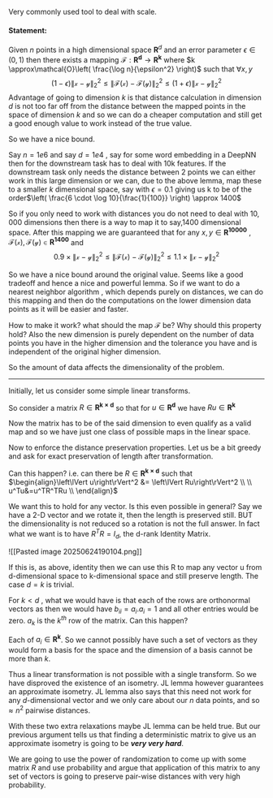 Very commonly used tool to deal with scale. 

#### **Statement**: 
Given $n$ points in a high dimensional space $\mathbf{ R}^d$ and an error parameter $\epsilon \in (0,1)$ then there exists a mapping $\mathcal{F}: \mathbf{R^d} \rightarrow \mathbf{R^k}$ where $k \approx\mathcal{O}\left( \frac{\log n}{\epsilon^2} \right)$ such that $\forall x,y$
$$(1-\epsilon) \left\lVert \mathcal{x-y}\right\rVert_{2}^2 \leq\left\lVert\mathcal{F(x) -F(y)} \right\rVert_{2}^2 \leq (1+\epsilon) \left\lVert\mathcal{x-y}\right\rVert_{2}^2$$
Advantage of going to dimension $k$ is that distance calculation in dimension $d$  is not too far off from the distance between the mapped points in the space of dimension $k$ and so we can do a cheaper computation and still get a good enough value to work instead of the true value.

So we have a nice bound.

Say $n=1e6$ and say $d=1e4$ , say for some word embedding in a DeepNN then for the downstream task has to deal with 10k features. If the downstream task only needs the distance between 2 points we can either work in this large dimension or we can, due to the above lemma, map these to a smaller $k$ dimensional space, say with $\epsilon=0.1$ giving us k to be of the order$\left( \frac{6 \cdot \log 10}{\frac{1}{100}} \right) \approx 1400$

So if you only need to work with distances you do not need to deal with $10,000$ dimensions then there is a way to map it to say,$1400$ dimensional space. After this mapping we are guaranteed that for any $x,y \in \mathbf{R^{10000}}$ , $\mathcal{F(x),F(y)} \in \mathbf{R^{1400}}$ and 
$$ 0.9 \times \left\lVert\mathcal{x -y} \right\rVert_{2}^2\leq\left\lVert\mathcal{F(x) -F(y)} \right\rVert_{2}^2 \leq 1.1 \times \left\lVert\mathcal{x -y} \right\rVert_{2}^2  $$

So we have a nice bound around the original value. Seems like a good tradeoff and hence a nice and powerful lemma. 
So if we want to do a nearest neighbor algorithm , which depends purely on distances, we can do this mapping and then do the computations on the lower dimension data points as it will be easier and faster.

How to make it work? what should the map $\mathcal{F}$ be? Why should this property hold?
Also the new dimension is purely dependent on the number of data points you have in the higher dimension and the tolerance you have and is independent of the original higher dimension. 

So the amount of data affects the dimensionality of the problem. 

---
Initially, let us consider some simple linear transforms.

So consider a matrix $R \in \mathbf{R^{k\times d}}$ so that for $u \in \mathbf{R^d}$  we have $Ru \in \mathbf{R^k}$

Now the matrix has to be of the said dimension to even qualify as a valid map and so we have just one class of possible maps in the linear space.

Now to enforce the distance preservation properties.
 Let us be a bit greedy and ask for exact preservation of length after transformation.

Can this happen?
i.e. can there be $R\in \mathbf{R^{k\times d}}$ such that $\begin{align}\left\lVert u\right\rVert^2 &= \left\lVert Ru\right\rVert^2 \\ \\   u^Tu&=u^TR^TRu \\ \end{align}$


We want this to hold for any vector. Is this even possible in general?
Say we have a 2-D vector and we rotate it, then the length is preserved still. BUT the dimensionality is not reduced so a rotation is not the full answer.
In fact what we want is to have $R^TR=I_{d}$, the d-rank Identity Matrix.

![[Pasted image 20250624190104.png]]

If this is, as above, identity then we can use this R to map any vector u from d-dimensional space to k-dimensional space and still preserve length. The case $d=k$ is trivial.


For $k<d$ , what we would have is that each of the rows are orthonormal vectors as then we would have $b_{ii}=a_{i}.a_{i}=1$ and all other entries would be zero. $a_k$ is the $k^{th}$ row of the matrix. Can this happen?

Each of $a_{i}\in \mathbf{R^k}$. So we cannot possibly have such a set of vectors as they would form a basis for the space and the dimension of a basis cannot be more than $k$.

Thus a linear transformation is not possible with a single transform.
So we have disproved the existence of an isometry. JL lemma however guarantees an approximate isometry. JL lemma also says that this need not work for any $d$-dimensional vector and we only care about our $n$ data points, and so $\approx n^2$ pairwise distances.

With these two extra relaxations maybe JL lemma can be held true. But our previous argument tells us that finding a deterministic matrix to give us an approximate isometry is going to be ***very very hard***.

We are going to use the power of randomization to come up with some matrix $R$ and use probability and argue that application of this matrix to any set of vectors is going to preserve pair-wise distances with very high probability.





